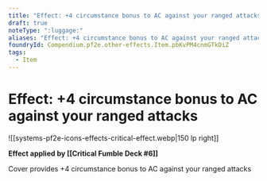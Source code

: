 ```yaml
---
title: "Effect: +4 circumstance bonus to AC against your ranged attacks"
draft: true
noteType: ":luggage:"
aliases: "Effect: +4 circumstance bonus to AC against your ranged attacks"
foundryId: Compendium.pf2e.other-effects.Item.pbKvPM4cnmGTkDiZ
tags:
  - Item
---
```


# Effect: +4 circumstance bonus to AC against your ranged attacks
![[systems-pf2e-icons-effects-critical-effect.webp|150 lp right]]

**Effect applied by [[Critical Fumble Deck #6]]**

Cover provides +4 circumstance bonus to AC against your ranged attacks

